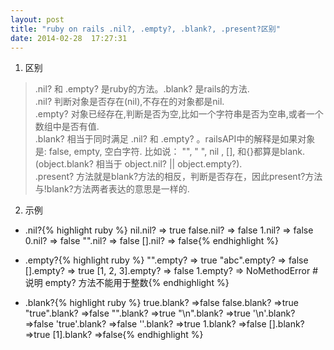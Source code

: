 ```yaml
---
layout: post
title: "ruby on rails .nil?, .empty?, .blank?, .present?区别"
date: 2014-02-28  17:27:31
---
```


1. 区别

>.nil? 和 .empty? 是ruby的方法。.blank? 是rails的方法.   
>.nil? 判断对象是否存在(nil),不存在的对象都是nil.  
>.empty? 对象已经存在,判断是否为空,比如一个字符串是否为空串,或者一个数组中是否有值.  
>.blank? 相当于同时满足 .nil? 和 .empty? 。railsAPI中的解释是如果对象是: false, empty, 空白字符. 比如说： "", " ", nil , [], 和{}都算是blank.(object.blank? 相当于 object.nil? || object.empty?).  
>.present? 方法就是blank?方法的相反，判断是否存在，因此present?方法与!blank?方法两者表达的意思是一样的.  

                                                                                          
2. 示例  

* .nil?{% highlight ruby %}
nil.nil?        => true
false.nil?      => false
1.nil?           => false
0.nil?           => false
"".nil?          => false
[].nil?          => false{% endhighlight %}      

* .empty?{% highlight ruby %}
"".empty?          => true 
"abc".empty?       => false 
[].empty?          => true 
[1, 2, 3].empty?   => false
1.empty?           => NoMethodError  #说明 empty? 方法不能用于整数{% endhighlight %}      

* .blank?{% highlight ruby %}
true.blank?        =>false
false.blank?       =>true
"true".blank?      =>false
"".blank?          =>true
"\n".blank?        =>true
'\n'.blank?        =>false
'true'.blank?      =>false 
''.blank?          =>true
1.blank?           =>false
[].blank?          =>true 
[1].blank?         =>false{% endhighlight %}  

